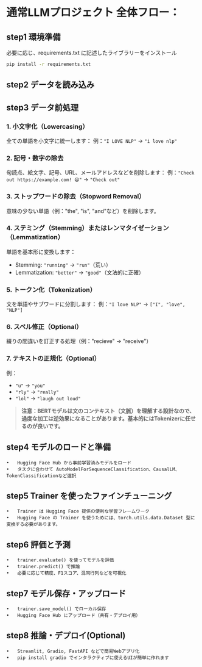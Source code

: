 # 通常LLMプロジェクト 全体フロー：
## step1 環境準備
必要に応じ、requirements.txt に記述したライブラリーをインストール

```bash
pip install -r requirements.txt
```

## step2 データを読み込み

## step3 データ前処理

### 1. 小文字化（Lowercasing）
全ての単語を小文字に統一します：
例：`"I LOVE NLP"` → `"i love nlp"`

### 2. 記号・数字の除去
句読点、絵文字、記号、URL、メールアドレスなどを削除します：
例：`"Check out https://example.com! 😄"` → `"Check out"`

### 3. ストップワードの除去（Stopword Removal）
意味の少ない単語（例："the", "is", "and"など）を削除します。

### 4. ステミング（Stemming）またはレンマタイゼーション（Lemmatization）
単語を基本形に変換します：
- Stemming: `"running"` → `"run"`（荒い）
- Lemmatization: `"better"` → `"good"`（文法的に正確）

### 5. トークン化（Tokenization）
文を単語やサブワードに分割します：
例：`"I love NLP"` → `["I", "love", "NLP"]`

### 6. スペル修正（Optional）
綴りの間違いを訂正する処理（例："recieve" → "receive"）

### 7. テキストの正規化（Optional）
例：
- `"u"` → `"you"`
- `"rly"` → `"really"`
- `"lol"` → `"laugh out loud"`

> **注意：BERTモデルは文のコンテキスト（文脈）を理解する設計なので、過度な加工は逆効果になることがあります。基本的にはTokenizerに任せるのが良いです。**

## step4 モデルのロードと準備
	•	Hugging Face Hub から事前学習済みモデルをロード
	•	タスクに合わせて AutoModelForSequenceClassification、CausalLM、TokenClassificationなど選択

## step5 Trainer を使ったファインチューニング
    •   Trainer は Hugging Face 提供の便利な学習フレームワーク
    •   Hugging Face の Trainer を使うためには、torch.utils.data.Dataset 型に変換する必要があります。

## step6 評価と予測
	•	trainer.evaluate() を使ってモデルを評価
	•	trainer.predict() で推論
	•	必要に応じて精度、F1スコア、混同行列などを可視化

## step7 モデル保存・アップロード
	•	trainer.save_model() でローカル保存
	•	Hugging Face Hub にアップロード（共有・デプロイ用）

## step8 推論・デプロイ(Optional)
	•	Streamlit, Gradio, FastAPI などで簡易Webアプリ化
	•	pip install gradio でインタラクティブに使えるUIが簡単に作れます
